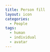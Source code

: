 ```yaml
---
title: Person fill
layout: icon
categories:
  - People
tags:
  - human
  - individual
  - avatar
---
```

